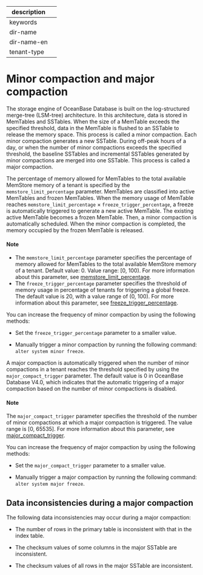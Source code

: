 | description ||
|---|---|
| keywords ||
| dir-name ||
| dir-name-en ||
| tenant-type ||

# Minor compaction and major compaction

The storage engine of OceanBase Database is built on the log-structured merge-tree (LSM-tree) architecture. In this architecture, data is stored in MemTables and SSTables. When the size of a MemTable exceeds the specified threshold, data in the MemTable is flushed to an SSTable to release the memory space. This process is called a minor compaction. Each minor compaction generates a new SSTable. During off-peak hours of a day, or when the number of minor compactions exceeds the specified threshold, the baseline SSTables and incremental SSTables generated by minor compactions are merged into one SSTable. This process is called a major compaction.


The percentage of memory allowed for MemTables to the total available MemStore memory of a tenant is specified by the `memstore_limit_percentage` parameter. MemTables are classified into active MemTables and frozen MemTables. When the memory usage of MemTable reaches `memstore_limit_percentage` × `freeze_trigger_percentage`, a freeze is automatically triggered to generate a new active MemTable. The existing active MemTable becomes a frozen MemTable. Then, a minor compaction is automatically scheduled. When the minor compaction is completed, the memory occupied by the frozen MemTable is released.

<main id="notice" type='explain'>
    <h4>Note</h4>
    <ul>
    <li>The <code>memstore_limit_percentage</code> parameter specifies the percentage of memory allowed for MemTables to the total available MemStore memory of a tenant. Default value: 0. Value range: [0, 100). For more information about this parameter, see <a href="../../../700.reference/800.configuration-items-and-system-variables/100.system-configuration-items/300.cluster-level-configuration-items/13800.memstore_limit_percentage.md">memstore_limit_percentage</a>. </li>
    <li>The <code>freeze_trigger_percentage</code> parameter specifies the threshold of memory usage in percentage of tenants for triggering a global freeze. The default value is 20, with a value range of (0, 100). For more information about this parameter, see <a href="../../../700.reference/800.configuration-items-and-system-variables/100.system-configuration-items/400.tenant-level-configuration-items/3300.freeze_trigger_percentage.md">freeze_trigger_percentage</a>. </li>
    </ul>
</main>

You can increase the frequency of minor compaction by using the following methods:

* Set the `freeze_trigger_percentage` parameter to a smaller value.

* Manually trigger a minor compaction by running the following command: `alter system minor freeze`.

A major compaction is automatically triggered when the number of minor compactions in a tenant reaches the threshold specified by using the `major_compact_trigger` parameter. The default value is 0 in OceanBase Database V4.0, which indicates that the automatic triggering of a major compaction based on the number of minor compactions is disabled.

<main id="notice" type='explain'>
    <h4>Note</h4>
    <p>The <code>major_compact_trigger</code> parameter specifies the threshold of the number of minor compactions at which a major compaction is triggered. The value range is [0, 65535]. For more information about this parameter, see <a href="../../../700.reference/800.configuration-items-and-system-variables/100.system-configuration-items/400.tenant-level-configuration-items/5200.major_compact_trigger.md">major_compact_trigger</a>. </p>
</main>

You can increase the frequency of major compaction by using the following methods:

* Set the `major_compact_trigger` parameter to a smaller value.

* Manually trigger a major compaction by running the following command: `alter system major freeze`.

## Data inconsistencies during a major compaction

The following data inconsistencies may occur during a major compaction:

* The number of rows in the primary table is inconsistent with that in the index table.

* The checksum values of some columns in the major SSTable are inconsistent.

* The checksum values of all rows in the major SSTable are inconsistent.